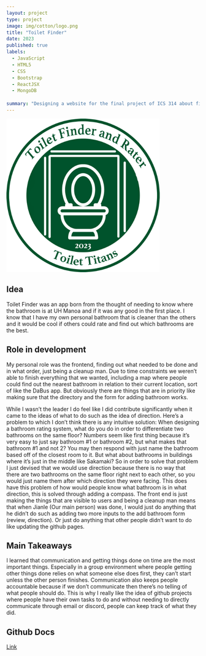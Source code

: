 ```yaml
---
layout: project
type: project
image: img/cotton/logo.png
title: "Toilet Finder"
date: 2023
published: true
labels:
  - JavaScript
  - HTML5
  - CSS
  - Bootstrap
  - ReactJSX
  - MongoDB

summary: "Designing a website for the final project of ICS 314 about finding and rating toilets at UH Manoa"
---
```


<div class="text-center p-4">
  <img width="400px" class="img-thumbnail" src="../img/cotton/logo.png">
</div>

## Idea

Toilet Finder was an app born from the thought of needing to know where the bathroom is at UH Manoa and if it was any good in the first place. I know that I have my own personal bathroom that is cleaner than the others and it would be cool if others could rate and find out which bathrooms are the best.

## Role in development

My personal role was the frontend, finding out what needed to be done and in what order, just being a cleanup man. Due to time constraints we weren’t able to finish everything that we wanted, including a map where people could find out the nearest bathroom in relation to their current location, sort of like the DaBus app. But obviously there are things that are in priority like making sure that the directory and the form for adding bathroom works. 

While I wasn’t the leader I do feel like I did contribute significantly when it came to the ideas of what to do such as the idea of direction. Here’s a problem to which I don’t think there is any intuitive solution: When designing a bathroom rating system, what do you do in order to differentiate two bathrooms on the same floor? Numbers seem like first thing because it’s very easy to just say bathroom #1 or bathroom #2, but what makes that bathroom #1 and not 2? You may then respond with just name the bathroom based off of the closest room to it. But what about bathrooms in buildings where it’s just in the middle like Sakamaki? So in order to solve that problem I just devised that we would use direction because there is no way that there are two bathrooms on the same floor right next to each other, so you would just name them after which direction they were facing. This does have this problem of how would people know what bathroom is in what direction, this is solved through adding a compass. The front end is just making the things that are visible to users and being a cleanup man means that when Jianle (Our main person) was done, I would just do anything that he didn’t do such as adding two more inputs to the add bathroom form (review, direction). Or just do anything that other people didn’t want to do like updating the github pages.

## Main Takeaways

I learned that communication and getting things done on time are the most important things. Especially in a group environment where people getting other things done relies on what someone else does first, they can’t start unless the other person finishes. Communication also keeps people accountable because if we don’t communicate then there’s no telling of what people should do. This is why I really like the idea of github projects where people have their own tasks to do and without needing to directly communicate through email or discord, people can keep track of what they did.

## Github Docs
[Link](https://toilet-titans.github.io/)
